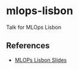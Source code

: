 # mlops-lisbon
Talk for MLOps Lisbon


## References

* [MLOPs Lisbon Slides](https://docs.google.com/presentation/d/1gh7CsHcGQr4Zh5NH1Vu_KKXu1LYT99TUk6lUf6GsLPo/edit?usp=sharing)
